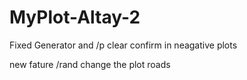 # MyPlot-Altay-2
Fixed Generator and /p clear confirm in neagative plots

new fature /rand change the plot roads
